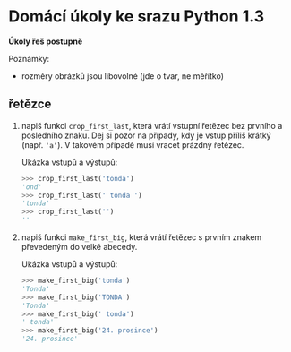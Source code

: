 # Domácí úkoly ke srazu Python 1.3

**Úkoly řeš postupně**

Poznámky:
- rozměry obrázků jsou libovolné (jde o tvar, ne měřítko)

## řetězce
1. napiš funkci `crop_first_last`, která vrátí vstupní řetězec bez prvního a posledního znaku.
Dej si pozor na případy, kdy je vstup příliš krátký (např. `'a'`). V takovém případě musí vracet prázdný řetězec.

   Ukázka vstupů a výstupů:
   ```python
   >>> crop_first_last('tonda')
   'ond'
   >>> crop_first_last(' tonda ')
   'tonda'
   >>> crop_first_last('')
   ''
   ```

1. napiš funkci `make_first_big`, která vrátí řetězec s prvním znakem převedeným do velké abecedy.

   Ukázka vstupů a výstupů:
   ```python
   >>> make_first_big('tonda')
   'Tonda'
   >>> make_first_big('TONDA')
   'Tonda'
   >>> make_first_big(' tonda')
   ' tonda'
   >>> make_first_big('24. prosince')
   '24. prosince'
   ```


